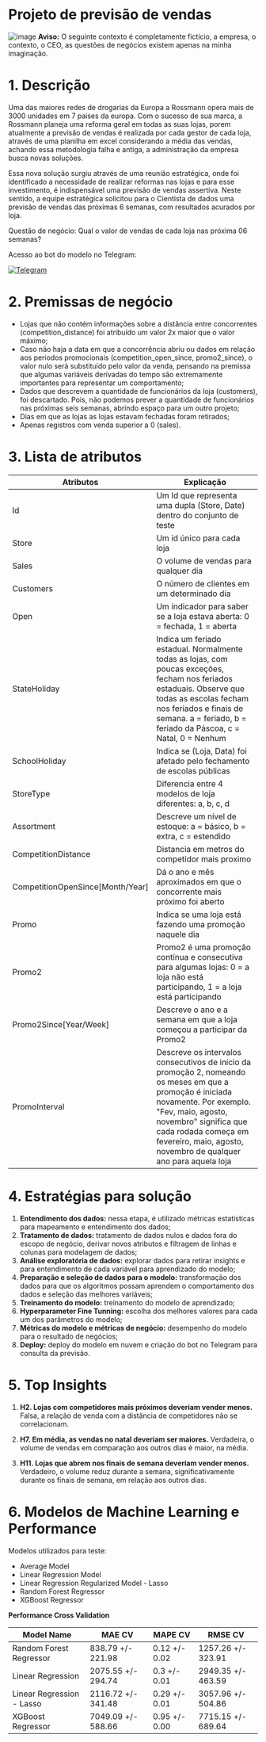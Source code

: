 # Projeto de previsão de vendas
![image](https://user-images.githubusercontent.com/75793555/155318064-9fa0f5f9-d53a-4f8e-869e-e0584eb814fb.png)
**Aviso:** O seguinte contexto é completamente fictício, a empresa, o contexto, o CEO, as questões de negócios existem apenas na minha imaginação.

# 1. Descrição

Uma das maiores redes de drogarias da Europa a Rossmann opera mais de 3000 unidades em 7 paises da europa. Com o sucesso de sua marca, a Rossmann planeja uma reforma geral em todas as suas lojas, porem atualmente a previsão de vendas é realizada por cada gestor de cada loja, através de uma planilha em excel considerando a média das vendas, achando essa metodologia falha e antiga, a administração da empresa busca novas soluções.

Essa nova solução surgiu através de uma reunião estratégica, onde foi identificado a necessidade de realizar reformas nas lojas e para esse investimento, é indispensável uma previsão de vendas assertiva. Neste sentido, a equipe estratégica solicitou para o Cientista de dados uma previsão de vendas das próximas 6 semanas, com resultados acurados por loja.

Questão de negócio: Qual o valor de vendas de cada loja nas próxima 06 semanas?

Acesso ao bot do modelo no Telegram:

[<img alt="Telegram" src="https://img.shields.io/badge/Telegram-2CA5E0?style=for-the-badge&logo=telegram&logoColor=white"/>](https://t.me/rb_rossman_bot)

# 2. Premissas de negócio

* Lojas que não contém informações sobre a distância entre concorrentes (competition_distance) foi atribuído um valor 2x maior que o valor máximo;
* Caso não haja a data em que a concorrência abriu ou dados em relação aos periodos promocionais (competition_open_since, promo2_since), o valor nulo será substituído pelo valor da venda, pensando na premissa que algumas variáveis derivadas do tempo são extremamente importantes para representar um comportamento;
* Dados que descrevem a quantidade de funcionários da loja (customers), foi descartado. Pois, não podemos prever a quantidade de funcionários nas próximas seis semanas, abrindo espaço para um outro projeto;
* Dias em que as lojas as lojas estavam fechadas foram retirados;
* Apenas registros com venda superior a 0 (sales).

# 3. Lista de atributos

| Atributos                        | Explicação                                                      |
| -------------------------------- | ------------------------------------------------------------ |
| Id                               | Um Id que representa uma dupla (Store, Date) dentro do conjunto de teste |
| Store                            | Um id único para cada loja                                   |
| Sales                            | O volume de vendas para qualquer dia                         |
| Customers                        | O número de clientes em um determinado dia                       |
| Open                             | Um indicador para saber se a loja estava aberta: 0 = fechada, 1 = aberta |
| StateHoliday                     | Indica um feriado estadual. Normalmente todas as lojas, com poucas exceções, fecham nos feriados estaduais. Observe que todas as escolas fecham nos feriados e finais de semana. a = feriado, b = feriado da Páscoa, c = Natal, 0 = Nenhum |
| SchoolHoliday                    | Indica se (Loja, Data) foi afetado pelo fechamento de escolas públicas |
| StoreType                        | Diferencia entre 4 modelos de loja diferentes: a, b, c, d  |
| Assortment                       | Descreve um nível de estoque: a = básico, b = extra, c = estendido |
| CompetitionDistance              | Distancia em metros do competidor mais proximo           |
| CompetitionOpenSince[Month/Year] | Dá o ano e mês aproximados em que o concorrente mais próximo foi aberto |
| Promo                            | Indica se uma loja está fazendo uma promoção naquele dia         |
| Promo2                           | Promo2 é uma promoção contínua e consecutiva para algumas lojas: 0 = a loja não está participando, 1 = a loja está participando |
| Promo2Since[Year/Week]           | Descreve o ano e a semana em que a loja começou a participar da Promo2 |
| PromoInterval                    | Descreve os intervalos consecutivos de início da promoção 2, nomeando os meses em que a promoção é iniciada novamente. Por exemplo. "Fev, maio, agosto, novembro" significa que cada rodada começa em fevereiro, maio, agosto, novembro de qualquer ano para aquela loja |

# 4. Estratégias para solução

1. **Entendimento dos dados:** nessa etapa, é utilizado métricas estatísticas para mapeamento e entendimento dos dados;
2. **Tratamento de dados:** tratamento de dados nulos e dados fora do escopo de negócio, derivar novos atributos e filtragem de linhas e colunas para modelagem de dados;
3. **Análise exploratória de dados:** explorar dados para retirar insights e para entendimento de cada variável para aprendizado do modelo;
4. **Preparação e seleção de dados para o modelo:** transformação dos dados para que os algoritmos possam aprendem o comportamento dos dados e seleção das melhores variáveis;
5. **Treinamento do modelo:**  treinamento do modelo de aprendizado;
6. **Hyperparameter Fine Tunning:** escolha dos melhores valores para cada um dos parâmetros do modelo;
7. **Métricas do modelo e métricas de negócio:** desempenho do modelo para o resultado de negócios;
8. **Deploy:** deploy do modelo em nuvem e criação do bot no Telegram para consulta da previsão.

# 5. Top Insights

1. **H2. Lojas com competidores mais próximos deveriam vender menos.** Falsa, a relação de venda com a distância de competidores não se correlacionam.

2. **H7. Em média, as vendas no natal deveriam ser maiores.** Verdadeira, o volume de vendas em comparação aos outros dias é maior, na média.

3. **H11. Lojas que abrem nos finais de semana deveriam vender menos.** Verdadeiro, o volume reduz durante a semana, significativamente durante os finais de semana, em relação aos outros dias.

# 6. Modelos de Machine Learning e Performance

Modelos utilizados para teste:
- Average Model
- Linear Regression Model
- Linear Regression Regularized Model - Lasso
- Random Forest Regressor
- XGBoost Regressor

**Performance Cross Validation**

| Model Name | MAE CV   | MAPE CV      | RMSE CV |
|-----------|---------|-----------|---------|
|  Random Forest Regressor  | 838.79 +/- 221.98| 0.12 +/- 0.02  | 1257.26 +/- 323.91 |
|  Linear Regression	  | 2075.55 +/- 294.74 | 0.3 +/- 0.01   | 2949.35 +/- 463.59 |
|  Linear Regression - Lasso	  | 2116.72 +/- 341.48 | 0.29 +/- 0.01	   | 3057.96 +/- 504.86 |
|  XGBoost Regressor	  | 7049.09 +/- 588.66 | 0.95 +/- 0.00   | 7715.15 +/- 689.64 |

